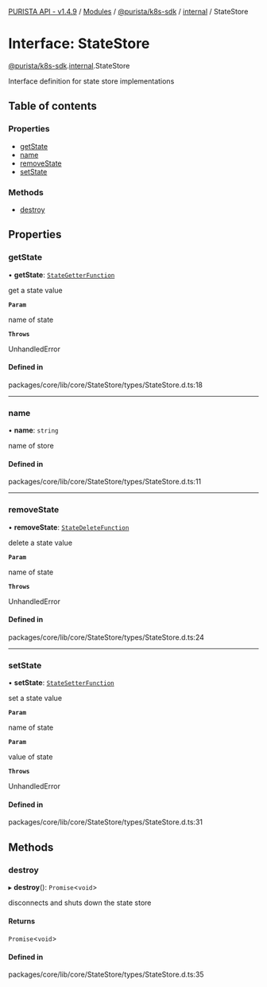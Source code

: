 [PURISTA API - v1.4.9](../README.md) / [Modules](../modules.md) / [@purista/k8s-sdk](../modules/purista_k8s_sdk.md) / [internal](../modules/purista_k8s_sdk.internal.md) / StateStore

# Interface: StateStore

[@purista/k8s-sdk](../modules/purista_k8s_sdk.md).[internal](../modules/purista_k8s_sdk.internal.md).StateStore

Interface definition for state store implementations

## Table of contents

### Properties

- [getState](purista_k8s_sdk.internal.StateStore.md#getstate)
- [name](purista_k8s_sdk.internal.StateStore.md#name)
- [removeState](purista_k8s_sdk.internal.StateStore.md#removestate)
- [setState](purista_k8s_sdk.internal.StateStore.md#setstate)

### Methods

- [destroy](purista_k8s_sdk.internal.StateStore.md#destroy)

## Properties

### getState

• **getState**: [`StateGetterFunction`](../modules/purista_k8s_sdk.internal.md#stategetterfunction)

get a state value

**`Param`**

name of state

**`Throws`**

UnhandledError

#### Defined in

packages/core/lib/core/StateStore/types/StateStore.d.ts:18

___

### name

• **name**: `string`

name of store

#### Defined in

packages/core/lib/core/StateStore/types/StateStore.d.ts:11

___

### removeState

• **removeState**: [`StateDeleteFunction`](../modules/purista_k8s_sdk.internal.md#statedeletefunction)

delete a state value

**`Param`**

name of state

**`Throws`**

UnhandledError

#### Defined in

packages/core/lib/core/StateStore/types/StateStore.d.ts:24

___

### setState

• **setState**: [`StateSetterFunction`](../modules/purista_k8s_sdk.internal.md#statesetterfunction)

set a state value

**`Param`**

name of state

**`Param`**

value of state

**`Throws`**

UnhandledError

#### Defined in

packages/core/lib/core/StateStore/types/StateStore.d.ts:31

## Methods

### destroy

▸ **destroy**(): `Promise`<`void`\>

disconnects and shuts down the state store

#### Returns

`Promise`<`void`\>

#### Defined in

packages/core/lib/core/StateStore/types/StateStore.d.ts:35
